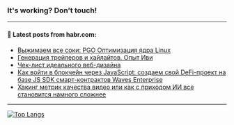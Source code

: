 ### It's working? Don't touch!

---
<!--
#### 🛠️ Technical stack:

![C++](https://img.shields.io/badge/C++-informational?logo=c%2B%2B&style=flat&logoColor=white&color=9C033A)
![Java](https://img.shields.io/badge/Java-informational?logo=java&style=flat&logoColor=white&color=007396)
![Kotlin](https://img.shields.io/badge/Kotlin-informational?logo=Kotlin&style=flat&logoColor=white&color=0095D5)
![JS](https://img.shields.io/badge/JS-informational?logo=javaScript&style=flat&logoColor=black&color=F7Df1E) <br>
![HTML5](https://img.shields.io/badge/HTML5-informational?logo=html5&style=flat&logoColor=white&color=E34F26)
![CSS3](https://img.shields.io/badge/CSS3-informational?logo=css3&style=flat&logoColor=white&color=157286)
![Sass](https://img.shields.io/badge/Saas-informational?logo=sass&style=flat&logoColor=white&color=hotpink)
![PHP](https://img.shields.io/badge/PHP-informational?logo=php&style=flat&logoColor=white&color=777BB4) <br>
![WebPAck](https://img.shields.io/badge/WebPack-informational?logo=webPack&style=flat&logoColor=white&color=FF6F00)
![Bootstrap](https://img.shields.io/badge/Bootstrap-informational?logo=Bootstrap&style=flat&logoColor=white&color=7952B3)
![MySQL](https://img.shields.io/badge/MySQL-informational?logo=MySQL&style=flat&logoColor=white&color=00f) <br>
![NodeJS](https://img.shields.io/badge/NodeJS-informational?logo=node.js&style=flat&logoColor=white&color=43853D)
![Spring](https://img.shields.io/badge/Spring-informational?logo=Spring&style=flat&logoColor=white&color=0A9EDC)
![Angular](https://img.shields.io/badge/Vue-informational?logo=vue.js&style=flat&logoColor=white&color=red)
![Git](https://img.shields.io/badge/Git-informational?logo=git&style=flat&logoColor=white&color=darkorange)

___
-->

#### 💬 Latest posts from habr.com:

<!-- BLOG-POST-LIST:START -->
- [Выжимаем все соки: PGO Оптимизация ядра Linux](https://habr.com/ru/post/696236/?utm_source=habrahabr&utm_medium=rss&utm_campaign=696236)
- [Генерация трейлеров и хайлайтов. Опыт Иви](https://habr.com/ru/post/698788/?utm_source=habrahabr&utm_medium=rss&utm_campaign=698788)
- [Чек-лист идеального веб-дизайна](https://habr.com/ru/post/700806/?utm_source=habrahabr&utm_medium=rss&utm_campaign=700806)
- [Как войти в блокчейн через JavaSсript: создаем свой DeFi-проект на базе JS SDK смарт-контрактов Waves Enterprise](https://habr.com/ru/post/700626/?utm_source=habrahabr&utm_medium=rss&utm_campaign=700626)
- [Хакинг метрик качества видео или как с приходом ИИ все становится намного сложнее](https://habr.com/ru/post/700726/?utm_source=habrahabr&utm_medium=rss&utm_campaign=700726)
<!-- BLOG-POST-LIST:END -->

---

[![Top Langs](https://github-readme-stats.vercel.app/api/top-langs/?username=zloylis&layout=compact&hide_border=true&theme=dracula)](https://github.com/zloylis)
